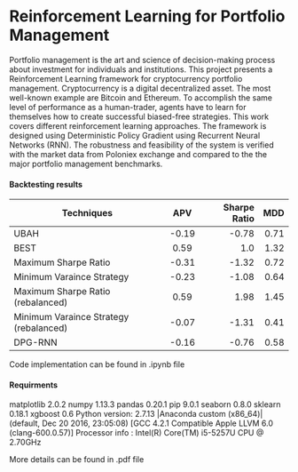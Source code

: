 # Reinforcement Learning for Portfolio Management
Portfolio management is the art and science of decision-making process about investment for individuals and institutions. This project presents a Reinforcement Learning framework for cryptocurrency portfolio management. Cryptocurrency is a digital decentralized asset. The most well-known example are Bitcoin and Ethereum. To accomplish the same level of performance as a human-trader, agents have to learn for themselves how to create successful biased-free strategies. This work covers different reinforcement learning approaches. The framework is designed using Deterministic Policy Gradient using  Recurrent Neural Networks (RNN). The robustness and feasibility of the system is verified with the market data from Poloniex exchange and compared to the the major portfolio management benchmarks.


####  Backtesting results

| Techniques        | APV           | Sharpe Ratio  | MDD |
| ------------ |:------:| ------:| ------:|
| UBAH     | -0.19 | -0.78 | 0.71 |
| BEST      | 0.59 |  1.0 | 1.32 |
| Maximum Sharpe Ratio | -0.31 | -1.32 | 0.72 |
| Minimum Varaince Strategy | -0.23 | -1.08 | 0.64 |
| Maximum Sharpe Ratio (rebalanced) | 0.59 | 1.98 | 1.45 |
| Minimum Varaince Strategy (rebalanced) | -0.07 | -1.31 | 0.41 |
| DPG-RNN | -0.16 | -0.76 | 0.58 |

Code implementation can be found in .ipynb file
#### Requirments
matplotlib 2.0.2
numpy 1.13.3
pandas 0.20.1
pip 9.0.1
seaborn 0.8.0
sklearn 0.18.1
xgboost 0.6
Python version: 2.7.13 |Anaconda custom (x86_64)| (default, Dec 20 2016, 23:05:08) 
[GCC 4.2.1 Compatible Apple LLVM 6.0 (clang-600.0.57)]
Processor info : Intel(R) Core(TM) i5-5257U CPU @ 2.70GHz

More details can be found in .pdf file

